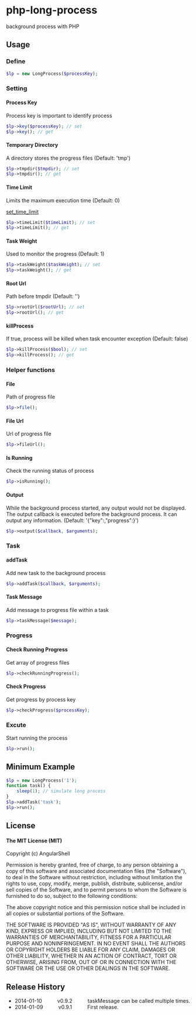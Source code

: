 # php-long-process

background process with PHP

## Usage

### Define

```php
$lp = new LongProcess($processKey);
```

### Setting

#### Process Key

Process key is important to identify process

```php
$lp->key($processKey); // set
$lp->key(); // get
```

#### Temporary Directory

A directory stores the progress files (Default: 'tmp')

```php
$lp->tmpdir($tmpdir); // set
$lp->tmpdir(); // get
```

#### Time Limit

Limits the maximum execution time (Default: 0)

[set_time_limit](http://www.php.net/manual/en/function.set-time-limit.php)

```php
$lp->timeLimit($timeLimit); // set
$lp->timeLimit(); // get
```

#### Task Weight

Used to monitor the progress (Default: 1)

```php
$lp->taskWeight($taskWeight); // set
$lp->taskWeight(); // get
```

#### Root Url

Path before tmpdir (Default: '')

```php
$lp->rootUrl($rootUrl); // set
$lp->rootUrl(); // get
```

#### killProcess

If true, process will be killed when task encounter exception (Default: false)

```php
$lp->killProcess($bool); // set
$lp->killProcess(); // get
```

### Helper functions

#### File

Path of progress file

```php
$lp->file();
```

#### File Url

Url of progress file

```php
$lp->fileUrl();
```

#### Is Running

Check the running status of process

```php
$lp->isRunning();
```

#### Output

While the background process started, any output would not be displayed. The output callback is executed before the background process. It can output any information. (Default: '{"key":<processKey>,"progress":<fileUrl>}')

```php
$lp->output($callback, $arguments);
```

### Task

#### addTask

Add new task to the background process

```php
$lp->addTask($callback, $arguments);
```

#### Task Message

Add message to progress file within a task

```php
$lp->taskMessage($message);
```

### Progress

#### Check Running Progress

Get array of progress files

```php
$lp->checkRunningProgress();
```

#### Check Progress

Get progress by process key

```php
$lp->checkProgress($processKey);
```

### Excute

Start running the process

```php
$lp->run();
```

## Minimum Example

```php
$lp = new LongProcess('1');
function task() {
	sleep(1); // simulate long process
}
$lp->addTask('task');
$lp->run();
```

## License

#### The MIT License (MIT)

Copyright (c) AngularShell

Permission is hereby granted, free of charge, to any person obtaining a copy of
this software and associated documentation files (the "Software"), to deal in
the Software without restriction, including without limitation the rights to
use, copy, modify, merge, publish, distribute, sublicense, and/or sell copies
of the Software, and to permit persons to whom the Software is furnished to do
so, subject to the following conditions:

The above copyright notice and this permission notice shall be included in all
copies or substantial portions of the Software.

THE SOFTWARE IS PROVIDED "AS IS", WITHOUT WARRANTY OF ANY KIND, EXPRESS OR
IMPLIED, INCLUDING BUT NOT LIMITED TO THE WARRANTIES OF MERCHANTABILITY,
FITNESS FOR A PARTICULAR PURPOSE AND NONINFRINGEMENT. IN NO EVENT SHALL THE
AUTHORS OR COPYRIGHT HOLDERS BE LIABLE FOR ANY CLAIM, DAMAGES OR OTHER
LIABILITY, WHETHER IN AN ACTION OF CONTRACT, TORT OR OTHERWISE, ARISING FROM,
OUT OF OR IN CONNECTION WITH THE SOFTWARE OR THE USE OR OTHER DEALINGS IN THE
SOFTWARE.

## Release History

 * 2014-01-10   v0.9.2   taskMessage can be called multiple times.
 * 2014-01-09   v0.9.1   First release.